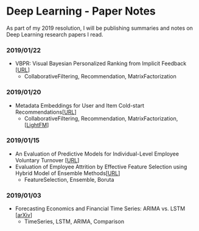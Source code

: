 # Deep Learning - Paper Notes
As part of my 2019 resolution, I will be publishing summaries and notes on Deep Learning research papers I read.

### 2019/01/22
- VBPR: Visual Bayesian Personalized Ranking from Implicit Feedback [[URL](https://cseweb.ucsd.edu/~jmcauley/pdfs/aaai16.pdf)]
    - CollaborativeFiltering, Recommendation, MatrixFactorization
### 2019/01/20
- Metadata Embeddings for User and Item Cold-start Recommendations[[URL](https://arxiv.org/pdf/1507.08439.pdf)]
    - CollaborativeFiltering, Recommendation, MatrixFactorization, [[LightFM](https://github.com/lyst/lightfm)]
### 2019/01/15
- An Evaluation of Predictive Models for Individual-Level Employee Voluntary Turnover [[URL](http://arno.uvt.nl/show.cgi?fid=144863)]
- Evaluation of Employee Attrition by Effective Feature Selection using Hybrid Model of Ensemble Methods[[URL](http://trap.ncirl.ie/3085/1/divyangjain.pdf)]
    - FeatureSelection, Ensemble, Boruta
### 2019/01/03
- Forecasting Economics and Financial Time Series: ARIMA vs. LSTM [[arXiv](https://arxiv.org/abs/1803.06386)]
    - TimeSeries, LSTM, ARIMA, Comparison

